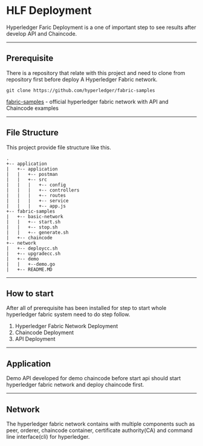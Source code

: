 # HLF Deployment
Hyperledger Faric Deployment is a one of important step to see results after develop API and Chaincode.

------------------------------------------
## Prerequisite
There is a repository that relate with this project and need to clone from repository first before deploy A Hyperledger Fabric network.

`git clone https://github.com/hyperledger/fabric-samples`

[fabric-samples](https://github.com/hyperledger/fabric-samples) - official hyperledger fabric network with API and Chaincode examples

------------------------------------------
## File Structure
This project provide file structure like this.

```
.
+-- application
|   +-- application
|   |   +-- postman
|   |   +-- src
|   |   |   +-- config
|   |   |   +-- controllers
|   |   |   +-- routes
|   |   |   +-- service
|   |   |   +-- app.js
+-- fabric-samples
|   +-- basic-network
|   |   +-- start.sh
|   |   +-- stop.sh
|   |   +-- generate.sh
|   +-- chaincode
+-- network
|   +-- deploycc.sh
|   +-- upgradecc.sh
|   +-- demo
|   |   +--demo.go
|   +-- README.MD
```
------------------------------------------
## How to start
After all of prerequisite has been installed for step to start whole hyperledger fabric system need to do step follow.

1. Hyperledger Fabric Network Deployment
2. Chaincode Deployment
3. API Deployment

------------------------------------------
## Application
Demo API developed for demo chaincode before start api should start hyperledger fabric network and deploy chaincode first.

------------------------------------------
## Network
The hyperledger fabric network contains with multiple components such as peer, orderer, chaincode container, certificate authority(CA) and command line interface(cli) for hyperledger.